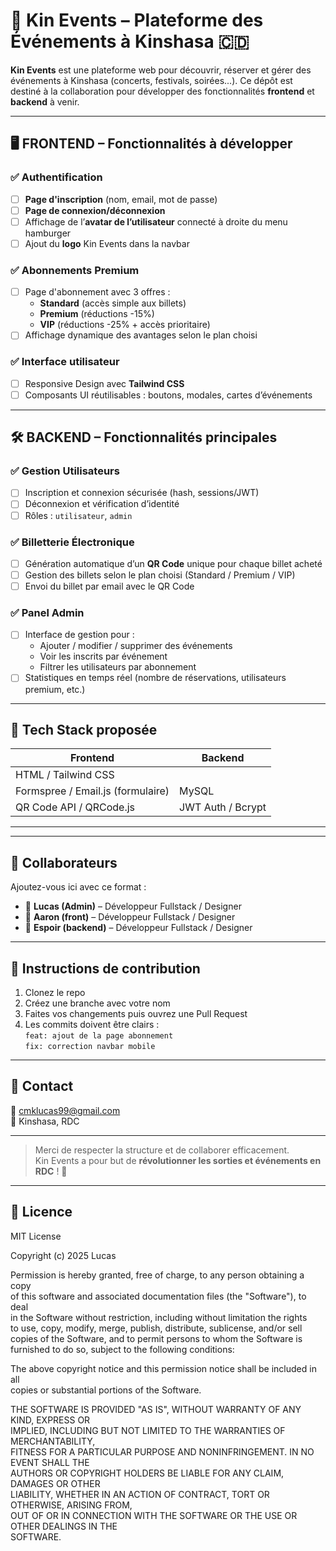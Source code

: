 # 🎉 Kin Events – Plateforme des Événements à Kinshasa 🇨🇩

**Kin Events** est une plateforme web pour découvrir, réserver et gérer des événements à Kinshasa (concerts, festivals, soirées...). Ce dépôt est destiné à la collaboration pour développer des fonctionnalités **frontend** et **backend** à venir.

---

## 🖥️ FRONTEND – Fonctionnalités à développer

### ✅ Authentification
- [ ] **Page d'inscription** (nom, email, mot de passe)
- [ ] **Page de connexion/déconnexion**
- [ ] Affichage de l’**avatar de l’utilisateur** connecté à droite du menu hamburger
- [ ] Ajout du **logo** Kin Events dans la navbar

### ✅ Abonnements Premium
- [ ] Page d'abonnement avec 3 offres :
  - **Standard** (accès simple aux billets)
  - **Premium** (réductions -15%)
  - **VIP** (réductions -25% + accès prioritaire)
- [ ] Affichage dynamique des avantages selon le plan choisi

### ✅ Interface utilisateur
- [ ] Responsive Design avec **Tailwind CSS**
- [ ] Composants UI réutilisables : boutons, modales, cartes d’événements

---

## 🛠️ BACKEND – Fonctionnalités principales

### ✅ Gestion Utilisateurs
- [ ] Inscription et connexion sécurisée (hash, sessions/JWT)
- [ ] Déconnexion et vérification d’identité
- [ ] Rôles : `utilisateur`, `admin`

### ✅ Billetterie Électronique
- [ ] Génération automatique d’un **QR Code** unique pour chaque billet acheté
- [ ] Gestion des billets selon le plan choisi (Standard / Premium / VIP)
- [ ] Envoi du billet par email avec le QR Code

### ✅ Panel Admin
- [ ] Interface de gestion pour :
  - Ajouter / modifier / supprimer des événements
  - Voir les inscrits par événement
  - Filtrer les utilisateurs par abonnement
- [ ] Statistiques en temps réel (nombre de réservations, utilisateurs premium, etc.)

---

## 🧪 Tech Stack proposée

| Frontend | Backend |
|----------|---------|
| HTML / Tailwind CSS 
| Formspree / Email.js (formulaire) | MySQL  |
| QR Code API / QRCode.js | JWT Auth / Bcrypt |

---

---

## 👥 Collaborateurs

Ajoutez-vous ici avec ce format :

- 👤 **Lucas (Admin)** – Développeur Fullstack / Designer  
- 👤 **Aaron (front)** – Développeur Fullstack / Designer
- 👤 **Espoir (backend)** – Développeur Fullstack / Designer

---

## 📌 Instructions de contribution

1. Clonez le repo
2. Créez une branche avec votre nom
3. Faites vos changements puis ouvrez une Pull Request
4. Les commits doivent être clairs :  
   `feat: ajout de la page abonnement`  
   `fix: correction navbar mobile`

---

## 📨 Contact

📧 cmklucas99@gmail.com  
📍 Kinshasa, RDC

---

> Merci de respecter la structure et de collaborer efficacement.  
> Kin Events a pour but de **révolutionner les sorties et événements en RDC** ! 🚀

---

## 📝 Licence

MIT License

Copyright (c) 2025 Lucas

Permission is hereby granted, free of charge, to any person obtaining a copy  
of this software and associated documentation files (the "Software"), to deal  
in the Software without restriction, including without limitation the rights  
to use, copy, modify, merge, publish, distribute, sublicense, and/or sell  
copies of the Software, and to permit persons to whom the Software is  
furnished to do so, subject to the following conditions:

The above copyright notice and this permission notice shall be included in all  
copies or substantial portions of the Software.

THE SOFTWARE IS PROVIDED "AS IS", WITHOUT WARRANTY OF ANY KIND, EXPRESS OR  
IMPLIED, INCLUDING BUT NOT LIMITED TO THE WARRANTIES OF MERCHANTABILITY,  
FITNESS FOR A PARTICULAR PURPOSE AND NONINFRINGEMENT. IN NO EVENT SHALL THE  
AUTHORS OR COPYRIGHT HOLDERS BE LIABLE FOR ANY CLAIM, DAMAGES OR OTHER  
LIABILITY, WHETHER IN AN ACTION OF CONTRACT, TORT OR OTHERWISE, ARISING FROM,  
OUT OF OR IN CONNECTION WITH THE SOFTWARE OR THE USE OR OTHER DEALINGS IN THE  
SOFTWARE.
